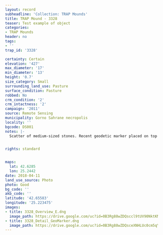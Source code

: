 ```yaml
---
layout: record
subheadline: 'Collection: TRAP Mounds'
title: TRAP Mound - 3328
teaser: Test example of object
categories:
- TRAP Mounds
header: no
tags:
- ''
trap_id: '3328'

certainty: Certain
elevation: '427'
max_diameter: '17'
min_diameter: '13'
height: '0.7'
size_category: Small
surrounding_land_use: Pasture
surface_condition: Pasture
robbed: No
crm_condition: '2'
crm_intactness: '2'
campaign: '2011'
source: Remote Sensing
municipality: Gorno Sahrane necropolis
locality: ''
bgcode: DS001
notes: |-
  Scatter of medium-sized stones. Recent geodetic marker placed on top of mound (origin-2008). Built on natural slope-hard to determine some aspects. No obvious robbers' trench's.


rights: standard


maps:
  lat: 42.6285
  lon: 25.2442
date: 2018-04-11
land_use_source: Photo
photo: Good
bg_code: ''
akb_code: ''
latitude: '42.65583'
longitude: '25.223475'
images:
- title: 3328_Overview_E.dng
  image_path: https://drive.google.com/uc?id=0B3Rg88wZDQsccl9tUV90NktKMG8
- title: 3328_Detail_GeoMarker.dng
  image_path: https://drive.google.com/uc?id=0B3Rg88wZDQsceXNHLUc0cm5qY0k
---
```


